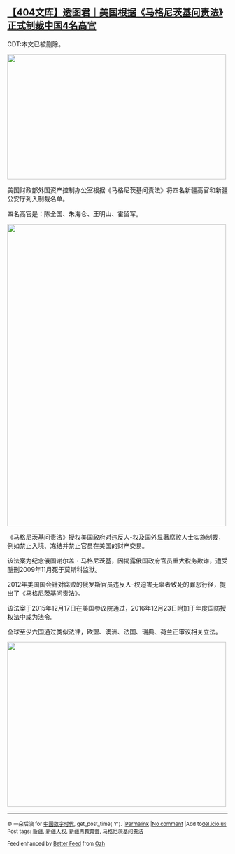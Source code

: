 <!--1594392974000-->
[【404文库】透图君｜美国根据《马格尼茨基问责法》正式制裁中国4名高官](https://chinadigitaltimes.net/chinese/2020/07/%e3%80%90404%e6%96%87%e5%ba%93%e3%80%91%e9%80%8f%e5%9b%be%e5%90%9b%ef%bd%9c%e7%be%8e%e5%9b%bd%e6%a0%b9%e6%8d%ae%e3%80%8a%e9%a9%ac%e6%a0%bc%e5%b0%bc%e8%8c%a8%e5%9f%ba%e9%97%ae%e8%b4%a3%e6%b3%95/)
------

<p>CDT:本文已被删除。</p><p><img class="aligncenter wp-image-649630" src="https://chinadigitaltimes.net/chinese/files/2020/07/屏幕快照-2020-07-10-上午10.44.34.png" alt="" width="500" height="285" srcset="https://chinadigitaltimes.net/chinese/files/2020/07/屏幕快照-2020-07-10-上午10.44.34.png 611w, https://chinadigitaltimes.net/chinese/files/2020/07/屏幕快照-2020-07-10-上午10.44.34-300x171.png 300w" sizes="(max-width: 500px) 100vw, 500px" /></p><div class="text_exposed_show"><p>美国财政部外国资产控制办公室根据《马格尼茨基问责法》将四名新疆高官和新疆公安厅列入制裁名单。</p><p>四名高官是：陈全国、朱海仑、王明山、霍留军。</p><p><img class="aligncenter wp-image-649631" src="https://chinadigitaltimes.net/chinese/files/2020/07/屏幕快照-2020-07-10-上午10.44.52.png" alt="" width="500" height="689" srcset="https://chinadigitaltimes.net/chinese/files/2020/07/屏幕快照-2020-07-10-上午10.44.52.png 610w, https://chinadigitaltimes.net/chinese/files/2020/07/屏幕快照-2020-07-10-上午10.44.52-218x300.png 218w" sizes="(max-width: 500px) 100vw, 500px" /></p><p>《马格尼茨基问责法》授权美国政府对违反人-权及国外显著腐败人士实施制裁，例如禁止入境、冻结并禁止官员在美国的财产交易。</p><p>该法案为纪念俄国谢尔盖・马格尼茨基，因揭露俄国政府官员重大税务欺诈，遭受酷刑2009年11月死于莫斯科监狱。</p><p>2012年美国国会针对腐败的俄罗斯官员违反人-权迫害无辜者致死的罪恶行径，提出了《马格尼茨基问责法》。</p><p>该法案于2015年12月17日在美国参议院通过，2016年12月23日附加于年度国防授权法中成为法令。</p><p>全球至少六国通过类似法律，欧盟、澳洲、法国、瑞典、荷兰正审议相关立法。</p><p><img class="aligncenter wp-image-649632" src="https://chinadigitaltimes.net/chinese/files/2020/07/屏幕快照-2020-07-10-上午10.45.22.png" alt="" width="500" height="376" srcset="https://chinadigitaltimes.net/chinese/files/2020/07/屏幕快照-2020-07-10-上午10.45.22.png 609w, https://chinadigitaltimes.net/chinese/files/2020/07/屏幕快照-2020-07-10-上午10.45.22-300x226.png 300w" sizes="(max-width: 500px) 100vw, 500px" /></p></div><hr /><p><small>&copy; 一朵后浪 for <a href="https://chinadigitaltimes.net/chinese">中国数字时代</a>, get_post_time('Y'). |<a href="https://chinadigitaltimes.net/chinese/2020/07/%e3%80%90404%e6%96%87%e5%ba%93%e3%80%91%e9%80%8f%e5%9b%be%e5%90%9b%ef%bd%9c%e7%be%8e%e5%9b%bd%e6%a0%b9%e6%8d%ae%e3%80%8a%e9%a9%ac%e6%a0%bc%e5%b0%bc%e8%8c%a8%e5%9f%ba%e9%97%ae%e8%b4%a3%e6%b3%95/">Permalink</a> |<a href="https://chinadigitaltimes.net/chinese/2020/07/%e3%80%90404%e6%96%87%e5%ba%93%e3%80%91%e9%80%8f%e5%9b%be%e5%90%9b%ef%bd%9c%e7%be%8e%e5%9b%bd%e6%a0%b9%e6%8d%ae%e3%80%8a%e9%a9%ac%e6%a0%bc%e5%b0%bc%e8%8c%a8%e5%9f%ba%e9%97%ae%e8%b4%a3%e6%b3%95/#comments">No comment</a> |Add to<a href="http://del.icio.us/post?url=https://chinadigitaltimes.net/chinese/2020/07/%e3%80%90404%e6%96%87%e5%ba%93%e3%80%91%e9%80%8f%e5%9b%be%e5%90%9b%ef%bd%9c%e7%be%8e%e5%9b%bd%e6%a0%b9%e6%8d%ae%e3%80%8a%e9%a9%ac%e6%a0%bc%e5%b0%bc%e8%8c%a8%e5%9f%ba%e9%97%ae%e8%b4%a3%e6%b3%95/&amp;title=【404文库】透图君｜美国根据《马格尼茨基问责法》正式制裁中国4名高官">del.icio.us</a><br/>Post tags: <a href="https://chinadigitaltimes.net/chinese/tag/%e6%96%b0%e7%96%86/" rel="tag">新疆</a>, <a href="https://chinadigitaltimes.net/chinese/tag/%e6%96%b0%e7%96%86%e4%ba%ba%e6%9d%83/" rel="tag">新疆人权</a>, <a href="https://chinadigitaltimes.net/chinese/tag/%e6%96%b0%e7%96%86%e5%86%8d%e6%95%99%e8%82%b2%e8%90%a5/" rel="tag">新疆再教育营</a>, <a href="https://chinadigitaltimes.net/chinese/tag/%e9%a9%ac%e6%a0%bc%e5%b0%bc%e8%8c%a8%e5%9f%ba%e9%97%ae%e8%b4%a3%e6%b3%95/" rel="tag">马格尼茨基问责法</a><br/></small></p><p><small>Feed enhanced by <a href='http://planetozh.com/blog/my-projects/wordpress-plugin-better-feed-rss/'>Better Feed</a> from  <a href='http://planetozh.com/blog/'>Ozh</a></small></p>
